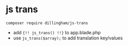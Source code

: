 # js trans
```
composer require dillingham/js-trans
```

- add `{!! js_trans() !!}` to app.blade.php
- use `js_trans($array);` to add translation key/values